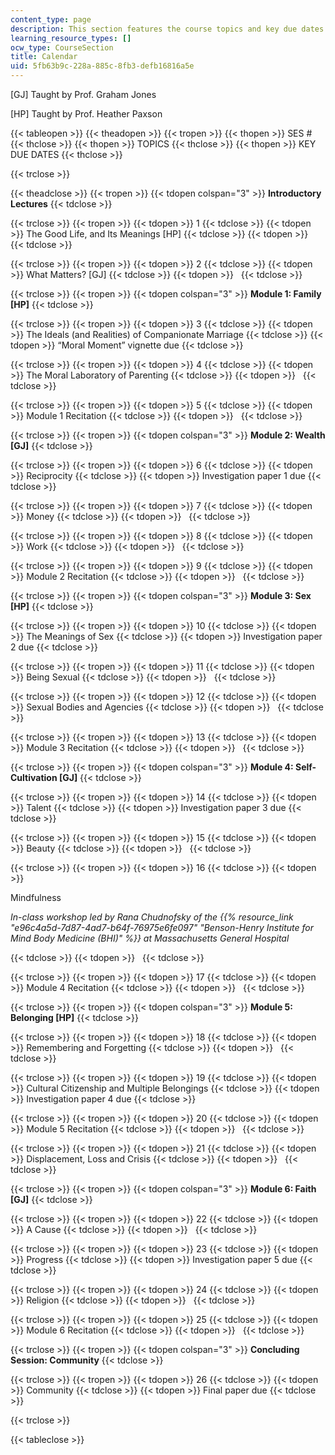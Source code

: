 ```yaml
---
content_type: page
description: This section features the course topics and key due dates.
learning_resource_types: []
ocw_type: CourseSection
title: Calendar
uid: 5fb63b9c-228a-885c-8fb3-defb16816a5e
---
```


\[GJ\] Taught by Prof. Graham Jones

\[HP\] Taught by Prof. Heather Paxson

{{< tableopen >}}
{{< theadopen >}}
{{< tropen >}}
{{< thopen >}}
SES #
{{< thclose >}}
{{< thopen >}}
TOPICS
{{< thclose >}}
{{< thopen >}}
KEY DUE DATES
{{< thclose >}}

{{< trclose >}}

{{< theadclose >}}
{{< tropen >}}
{{< tdopen colspan="3" >}}
**Introductory Lectures**
{{< tdclose >}}

{{< trclose >}}
{{< tropen >}}
{{< tdopen >}}
1
{{< tdclose >}}
{{< tdopen >}}
The Good Life, and Its Meanings \[HP\]
{{< tdclose >}}
{{< tdopen >}}
 
{{< tdclose >}}

{{< trclose >}}
{{< tropen >}}
{{< tdopen >}}
2
{{< tdclose >}}
{{< tdopen >}}
What Matters? \[GJ\]
{{< tdclose >}}
{{< tdopen >}}
 
{{< tdclose >}}

{{< trclose >}}
{{< tropen >}}
{{< tdopen colspan="3" >}}
**Module 1: Family \[HP\]**
{{< tdclose >}}

{{< trclose >}}
{{< tropen >}}
{{< tdopen >}}
3
{{< tdclose >}}
{{< tdopen >}}
The Ideals (and Realities) of Companionate Marriage
{{< tdclose >}}
{{< tdopen >}}
“Moral Moment” vignette due
{{< tdclose >}}

{{< trclose >}}
{{< tropen >}}
{{< tdopen >}}
4
{{< tdclose >}}
{{< tdopen >}}
The Moral Laboratory of Parenting
{{< tdclose >}}
{{< tdopen >}}
 
{{< tdclose >}}

{{< trclose >}}
{{< tropen >}}
{{< tdopen >}}
5
{{< tdclose >}}
{{< tdopen >}}
Module 1 Recitation
{{< tdclose >}}
{{< tdopen >}}
 
{{< tdclose >}}

{{< trclose >}}
{{< tropen >}}
{{< tdopen colspan="3" >}}
**Module 2: Wealth \[GJ\]**
{{< tdclose >}}

{{< trclose >}}
{{< tropen >}}
{{< tdopen >}}
6
{{< tdclose >}}
{{< tdopen >}}
Reciprocity
{{< tdclose >}}
{{< tdopen >}}
Investigation paper 1 due
{{< tdclose >}}

{{< trclose >}}
{{< tropen >}}
{{< tdopen >}}
7
{{< tdclose >}}
{{< tdopen >}}
Money
{{< tdclose >}}
{{< tdopen >}}
 
{{< tdclose >}}

{{< trclose >}}
{{< tropen >}}
{{< tdopen >}}
8
{{< tdclose >}}
{{< tdopen >}}
Work
{{< tdclose >}}
{{< tdopen >}}
 
{{< tdclose >}}

{{< trclose >}}
{{< tropen >}}
{{< tdopen >}}
9
{{< tdclose >}}
{{< tdopen >}}
Module 2 Recitation
{{< tdclose >}}
{{< tdopen >}}
 
{{< tdclose >}}

{{< trclose >}}
{{< tropen >}}
{{< tdopen colspan="3" >}}
**Module 3: Sex \[HP\]**
{{< tdclose >}}

{{< trclose >}}
{{< tropen >}}
{{< tdopen >}}
10
{{< tdclose >}}
{{< tdopen >}}
The Meanings of Sex
{{< tdclose >}}
{{< tdopen >}}
Investigation paper 2 due
{{< tdclose >}}

{{< trclose >}}
{{< tropen >}}
{{< tdopen >}}
11
{{< tdclose >}}
{{< tdopen >}}
Being Sexual
{{< tdclose >}}
{{< tdopen >}}
 
{{< tdclose >}}

{{< trclose >}}
{{< tropen >}}
{{< tdopen >}}
12
{{< tdclose >}}
{{< tdopen >}}
Sexual Bodies and Agencies
{{< tdclose >}}
{{< tdopen >}}
 
{{< tdclose >}}

{{< trclose >}}
{{< tropen >}}
{{< tdopen >}}
13
{{< tdclose >}}
{{< tdopen >}}
Module 3 Recitation
{{< tdclose >}}
{{< tdopen >}}
 
{{< tdclose >}}

{{< trclose >}}
{{< tropen >}}
{{< tdopen colspan="3" >}}
**Module 4: Self-Cultivation \[GJ\]**
{{< tdclose >}}

{{< trclose >}}
{{< tropen >}}
{{< tdopen >}}
14
{{< tdclose >}}
{{< tdopen >}}
Talent
{{< tdclose >}}
{{< tdopen >}}
Investigation paper 3 due
{{< tdclose >}}

{{< trclose >}}
{{< tropen >}}
{{< tdopen >}}
15
{{< tdclose >}}
{{< tdopen >}}
Beauty
{{< tdclose >}}
{{< tdopen >}}
 
{{< tdclose >}}

{{< trclose >}}
{{< tropen >}}
{{< tdopen >}}
16
{{< tdclose >}}
{{< tdopen >}}


Mindfulness

_In-class workshop led by Rana Chudnofsky of the {{% resource_link "e96c4a5d-7d87-4ad7-b64f-76975e6fe097" "Benson-Henry Institute for Mind Body Medicine (BHI)" %}} at Massachusetts General Hospital_


{{< tdclose >}}
{{< tdopen >}}
 
{{< tdclose >}}

{{< trclose >}}
{{< tropen >}}
{{< tdopen >}}
17
{{< tdclose >}}
{{< tdopen >}}
Module 4 Recitation
{{< tdclose >}}
{{< tdopen >}}
 
{{< tdclose >}}

{{< trclose >}}
{{< tropen >}}
{{< tdopen colspan="3" >}}
**Module 5: Belonging \[HP\]**
{{< tdclose >}}

{{< trclose >}}
{{< tropen >}}
{{< tdopen >}}
18
{{< tdclose >}}
{{< tdopen >}}
Remembering and Forgetting
{{< tdclose >}}
{{< tdopen >}}
 
{{< tdclose >}}

{{< trclose >}}
{{< tropen >}}
{{< tdopen >}}
19
{{< tdclose >}}
{{< tdopen >}}
Cultural Citizenship and Multiple Belongings
{{< tdclose >}}
{{< tdopen >}}
Investigation paper 4 due
{{< tdclose >}}

{{< trclose >}}
{{< tropen >}}
{{< tdopen >}}
20
{{< tdclose >}}
{{< tdopen >}}
Module 5 Recitation
{{< tdclose >}}
{{< tdopen >}}
 
{{< tdclose >}}

{{< trclose >}}
{{< tropen >}}
{{< tdopen >}}
21
{{< tdclose >}}
{{< tdopen >}}
Displacement, Loss and Crisis
{{< tdclose >}}
{{< tdopen >}}
 
{{< tdclose >}}

{{< trclose >}}
{{< tropen >}}
{{< tdopen colspan="3" >}}
**Module 6: Faith \[GJ\]**
{{< tdclose >}}

{{< trclose >}}
{{< tropen >}}
{{< tdopen >}}
22
{{< tdclose >}}
{{< tdopen >}}
A Cause
{{< tdclose >}}
{{< tdopen >}}
 
{{< tdclose >}}

{{< trclose >}}
{{< tropen >}}
{{< tdopen >}}
23
{{< tdclose >}}
{{< tdopen >}}
Progress
{{< tdclose >}}
{{< tdopen >}}
Investigation paper 5 due
{{< tdclose >}}

{{< trclose >}}
{{< tropen >}}
{{< tdopen >}}
24
{{< tdclose >}}
{{< tdopen >}}
Religion
{{< tdclose >}}
{{< tdopen >}}
 
{{< tdclose >}}

{{< trclose >}}
{{< tropen >}}
{{< tdopen >}}
25
{{< tdclose >}}
{{< tdopen >}}
Module 6 Recitation
{{< tdclose >}}
{{< tdopen >}}
 
{{< tdclose >}}

{{< trclose >}}
{{< tropen >}}
{{< tdopen colspan="3" >}}
**Concluding Session: Community**
{{< tdclose >}}

{{< trclose >}}
{{< tropen >}}
{{< tdopen >}}
26
{{< tdclose >}}
{{< tdopen >}}
Community
{{< tdclose >}}
{{< tdopen >}}
Final paper due
{{< tdclose >}}

{{< trclose >}}

{{< tableclose >}}